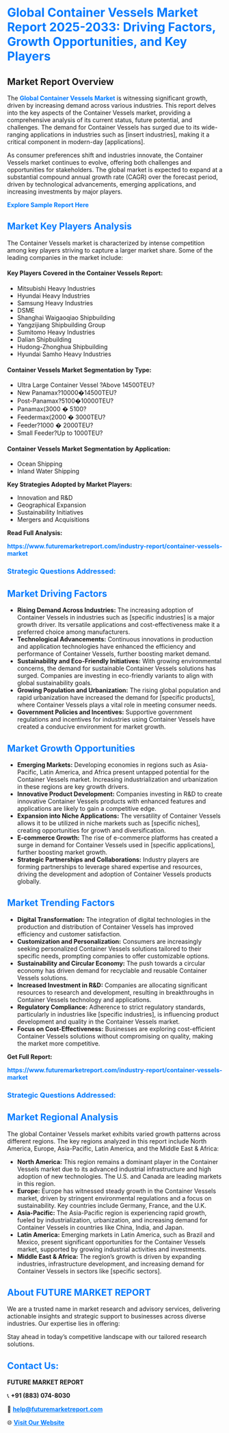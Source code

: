 <h1 style="color: #007BFF;">Global Container Vessels Market Report 2025-2033: Driving Factors, Growth Opportunities, and Key Players</h1>

<section id="overview">
<h2>Market Report Overview</h2>
<p>The <a href="https://www.futuremarketreport.com/industry-report/container-vessels-market" style="color: #007BFF; text-decoration: none;"><strong>Global Container Vessels Market</strong></a> is witnessing significant growth, driven by increasing demand across various industries. This report delves into the key aspects of the Container Vessels market, providing a comprehensive analysis of its current status, future potential, and challenges. The demand for Container Vessels has surged due to its wide-ranging applications in industries such as [insert industries], making it a critical component in modern-day [applications].</p>
<p>As consumer preferences shift and industries innovate, the Container Vessels market continues to evolve, offering both challenges and opportunities for stakeholders. The global market is expected to expand at a substantial compound annual growth rate (CAGR) over the forecast period, driven by technological advancements, emerging applications, and increasing investments by major players.</p>
</section>

<section id="overview">
<p><a href="https://www.futuremarketreport.com/request-sample/reportId=88220" style="color: #007BFF; text-decoration: none;"><strong>Explore Sample Report Here</strong></a></p>
</section>

<section id="key-players">
<h2 style="color: #007BFF;">Market Key Players Analysis</h2>
<p>The Container Vessels market is characterized by intense competition among key players striving to capture a larger market share. Some of the leading companies in the market include:</p>
<h4>Key Players Covered in the Container Vessels Report:</h4>
<ul><li>Mitsubishi Heavy Industries</li><li>Hyundai Heavy Industries</li><li>Samsung Heavy Industries</li><li>DSME</li><li>Shanghai Waigaoqiao Shipbuilding</li><li>Yangzijiang Shipbuilding Group</li><li>Sumitomo Heavy Industries</li><li>Dalian Shipbuilding</li><li>Hudong-Zhonghua Shipbuilding</li><li>Hyundai Samho Heavy Industries</li></ul>
<h4>Container Vessels Market Segmentation by Type:</h4>
<ul><li>Ultra Large Container Vessel ?Above 14500TEU?</li><li>New Panamax?10000�14500TEU?</li><li>Post-Panamax?5100�10000TEU?</li><li>Panamax(3000 � 5100?</li><li>Feedermax(2000 � 3000TEU?</li><li>Feeder?1000 � 2000TEU?</li><li>Small Feeder?Up to 1000TEU?</li></ul>

<h4>Container Vessels Market Segmentation by Application:</h4>
<ul><li>Ocean Shipping</li><li>Inland Water Shipping</li></ul>
<p><strong>Key Strategies Adopted by Market Players:</strong></p>
<ul>
<li>Innovation and R&D</li>
<li>Geographical Expansion</li>
<li>Sustainability Initiatives</li>
<li>Mergers and Acquisitions</li>
</ul>
</section>

<section>
<p><strong>Read Full Analysis: </strong></p><a href="https://www.futuremarketreport.com/industry-report/container-vessels-market" style="color: #007BFF; text-decoration: none;"><strong>https://www.futuremarketreport.com/industry-report/container-vessels-market</strong></a>
<h3 style="color: #007BFF;">Strategic Questions Addressed:</h3>
</section>

<section id="driving-factors">
<h2 style="color: #007BFF;">Market Driving Factors</h2>
<ul>
<li><strong>Rising Demand Across Industries:</strong> The increasing adoption of Container Vessels in industries such as [specific industries] is a major growth driver. Its versatile applications and cost-effectiveness make it a preferred choice among manufacturers.</li>
<li><strong>Technological Advancements:</strong> Continuous innovations in production and application technologies have enhanced the efficiency and performance of Container Vessels, further boosting market demand.</li>
<li><strong>Sustainability and Eco-Friendly Initiatives:</strong> With growing environmental concerns, the demand for sustainable Container Vessels solutions has surged. Companies are investing in eco-friendly variants to align with global sustainability goals.</li>
<li><strong>Growing Population and Urbanization:</strong> The rising global population and rapid urbanization have increased the demand for [specific products], where Container Vessels plays a vital role in meeting consumer needs.</li>
<li><strong>Government Policies and Incentives:</strong> Supportive government regulations and incentives for industries using Container Vessels have created a conducive environment for market growth.</li>
</ul>
</section>

<section id="growth-opportunities">
<h2 style="color: #007BFF;">Market Growth Opportunities</h2>
<ul>
<li><strong>Emerging Markets:</strong> Developing economies in regions such as Asia-Pacific, Latin America, and Africa present untapped potential for the Container Vessels market. Increasing industrialization and urbanization in these regions are key growth drivers.</li>
<li><strong>Innovative Product Development:</strong> Companies investing in R&D to create innovative Container Vessels products with enhanced features and applications are likely to gain a competitive edge.</li>
<li><strong>Expansion into Niche Applications:</strong> The versatility of Container Vessels allows it to be utilized in niche markets such as [specific niches], creating opportunities for growth and diversification.</li>
<li><strong>E-commerce Growth:</strong> The rise of e-commerce platforms has created a surge in demand for Container Vessels used in [specific applications], further boosting market growth.</li>
<li><strong>Strategic Partnerships and Collaborations:</strong> Industry players are forming partnerships to leverage shared expertise and resources, driving the development and adoption of Container Vessels products globally.</li>
</ul>
</section>

<section id="trending-factors">
<h2 style="color: #007BFF;">Market Trending Factors</h2>
<ul>
<li><strong>Digital Transformation:</strong> The integration of digital technologies in the production and distribution of Container Vessels has improved efficiency and customer satisfaction.</li>
<li><strong>Customization and Personalization:</strong> Consumers are increasingly seeking personalized Container Vessels solutions tailored to their specific needs, prompting companies to offer customizable options.</li>
<li><strong>Sustainability and Circular Economy:</strong> The push towards a circular economy has driven demand for recyclable and reusable Container Vessels solutions.</li>
<li><strong>Increased Investment in R&D:</strong> Companies are allocating significant resources to research and development, resulting in breakthroughs in Container Vessels technology and applications.</li>
<li><strong>Regulatory Compliance:</strong> Adherence to strict regulatory standards, particularly in industries like [specific industries], is influencing product development and quality in the Container Vessels market.</li>
<li><strong>Focus on Cost-Effectiveness:</strong> Businesses are exploring cost-efficient Container Vessels solutions without compromising on quality, making the market more competitive.</li>
</ul>
</section>

<section>
<p><strong>Get Full Report: </strong></p><a href="https://www.futuremarketreport.com/industry-report/container-vessels-market" style="color: #007BFF; text-decoration: none;"><strong>https://www.futuremarketreport.com/industry-report/container-vessels-market</strong></a>
<h3 style="color: #007BFF;">Strategic Questions Addressed:</h3>
</section>


<section id="regional-analysis">
<h2 style="color: #007BFF;">Market Regional Analysis</h2>
<p>The global Container Vessels market exhibits varied growth patterns across different regions. The key regions analyzed in this report include North America, Europe, Asia-Pacific, Latin America, and the Middle East & Africa:</p>
<ul>
<li><strong>North America:</strong> This region remains a dominant player in the Container Vessels market due to its advanced industrial infrastructure and high adoption of new technologies. The U.S. and Canada are leading markets in this region.</li>
<li><strong>Europe:</strong> Europe has witnessed steady growth in the Container Vessels market, driven by stringent environmental regulations and a focus on sustainability. Key countries include Germany, France, and the U.K.</li>
<li><strong>Asia-Pacific:</strong> The Asia-Pacific region is experiencing rapid growth, fueled by industrialization, urbanization, and increasing demand for Container Vessels in countries like China, India, and Japan.</li>
<li><strong>Latin America:</strong> Emerging markets in Latin America, such as Brazil and Mexico, present significant opportunities for the Container Vessels market, supported by growing industrial activities and investments.</li>
<li><strong>Middle East & Africa:</strong> The region’s growth is driven by expanding industries, infrastructure development, and increasing demand for Container Vessels in sectors like [specific sectors].</li>
</ul>
</section>

<footer>
<h2 style="color: #007BFF;">About FUTURE MARKET REPORT</h2>
<p>We are a trusted name in market research and advisory services, delivering actionable insights and strategic support to businesses across diverse industries. Our expertise lies in offering:</p>

<p>Stay ahead in today’s competitive landscape with our tailored research solutions.</p>

<h2 style="color: #007BFF;">Contact Us:</h2>
<p><strong>FUTURE MARKET REPORT</strong></p>
<p>📞 <strong>+91 (883) 074-8030</strong></p>
<p>📧 <strong><a href="mailto:help@futuremarketreport.com" style="color: #007BFF;">help@futuremarketreport.com</a></strong></p>
<p>🌐 <strong><a href="https://www.futuremarketreport.com/" style="color: #007BFF;">Visit Our Website</a></strong></p>
</footer>